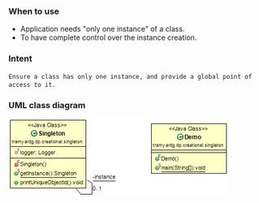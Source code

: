 ### When to use
- Application needs "only one instance" of a class.
- To have complete control over the instance creation.

### Intent
```
Ensure a class has only one instance, and provide a global point of access to it.
```

### UML class diagram
![uml](https://github.com/tramyardg/tramyardg-gof-dp/blob/master/src/main/java/com/tramyardg/dp/creational/singleton/img_singleton_uml.png)
